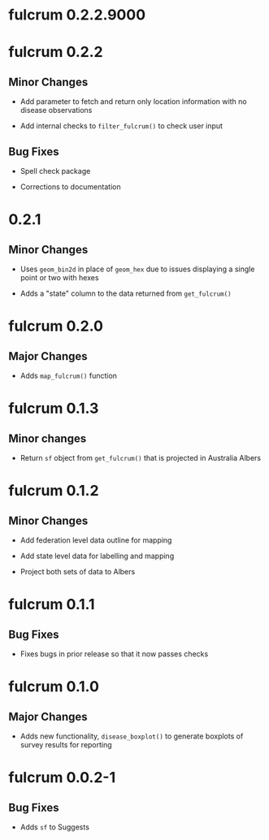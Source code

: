 # fulcrum 0.2.2.9000

# fulcrum 0.2.2

## Minor Changes

- Add parameter to fetch and return only location information with no disease observations

- Add internal checks to `filter_fulcrum()` to check user input

## Bug Fixes

- Spell check package

- Corrections to documentation

# 0.2.1

## Minor Changes

- Uses `geom_bin2d` in place of `geom_hex` due to issues displaying a single point or two with hexes

- Adds a "state" column to the data returned from `get_fulcrum()`

# fulcrum 0.2.0

## Major Changes

- Adds `map_fulcrum()` function

# fulcrum 0.1.3

## Minor changes

- Return `sf` object from `get_fulcrum()` that is projected in Australia Albers

# fulcrum 0.1.2

## Minor Changes

- Add federation level data outline for mapping

- Add state level data for labelling and mapping

- Project both sets of data to Albers


# fulcrum 0.1.1

## Bug Fixes

- Fixes bugs in prior release so that it now passes checks

# fulcrum 0.1.0

## Major Changes

- Adds new functionality, `disease_boxplot()` to generate boxplots of survey results for reporting

# fulcrum 0.0.2-1

## Bug Fixes

- Adds `sf` to Suggests
